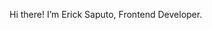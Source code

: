 Hi there! I’m Erick Saputo, Frontend Developer. 
<!---
ErickSaputo/ErickSaputo is a ✨ special ✨ repository because its `README.md` (this file) appears on your GitHub profile.
You can click the Preview link to take a look at your changes.
--->
